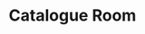 ---
pid: '43'
_date: circa 1934
derivativo_link: https://derivativo-2.library.columbia.edu/iiif/2/ldpd:340990/
dlc_link: https://dlc.library.columbia.edu/catalog/cul:1c59zw3rdt
format: photographs
iiif_json: https://derivativo-2.library.columbia.edu/iiif/2/ldpd:340990/info.json
name: Wurts Bros. (New York, N.Y.)
native_jpg: https://derivativo-2.library.columbia.edu/iiif/2/ldpd:340990/full/!768,768/0/native.jpg
shelf_location: '"Box no. Box 162, Folder no. Folder 7 (Buildings & Grounds - Morningside
  - Butler library, Album ''The New Library building of Columbia University, Gift
  of Edward S. Harkness,1934''), Historical Photograph Collection"'
subjects: Academic libraries; Card catalogs; New York (N.Y.); Butler Library
summary: View of patrons consulting the card catalog in the Catalogue Room, ca. 1934.
title: Catalogue Room
permalink: /photos/43/
layout: photo-page
---